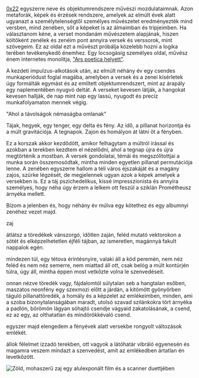 [0x22](/) egyszerre neve és objektumrendszere művészi mozdulataimnak. Azon metaforák, képek és érzések rendszere, amelyek az elmúlt évek alatt ugyanazt a személytelenségtől személyes művészetet eredményezték mind versben, mind zenében, sőt a képeket is az álmaimban és tripjeimben. Ha választanom kéne, a verset mondanám művészetem alapjának, hiszen költőként zenélek és zenéim pont annyira versek és verssorok, mint szövegeim. Ez az oldal ezt a művészt próbálja közelebb hozni a logika terében tevékenykedő énemhez. Egy locsogásig személyes oldal, művész énem internetes monolitja, ["Ars poetica helyett"](https://mek.oszk.hu/01000/01016/01016.htm#h2_9).

A kezdeti impulzus-alkotások után, az elmúlt néhány év egy csendes munkaperiódust foglal magába, amelyben a versek és a zenei kísérletek úgy formálták egymást és az említett objektumrendszert, mint az árapály egy naplementében nyugvó deltát. A verseket kevesen látják, a hangokat kevesen hallják, de nap mint nap egy lassú, nyugodt és precíz munkafolyamaton mennek végig.

<div class="pb1"></div>

"Ahol a távolságok némaságba omlanak"

Tájak, hegyek, egy tenger, egy delta és fény. Az idő, a pillanat horizontja és a múlt gravitációja. A tegnapok. Zajon és homályon át látni őt a fényben.

Ez a korszak akkor kezdődött, amikor felhagytam a múltról írással és azokban a terekben kezdtem el nézelődni, ahol a tegnap újra és újra megtörténik a mostban. A versek gondolatai, témái és megszólítottjai a munka során összemosódtak, mintha minden egyetlen pillanat permutációja lenne. A zenében egyszerre hallom a téli város éjszakáját és a magány zajos, szürke légzését, de megjelennek ugyan azok a képek amelyek a versekben is. Ez a táj pszichedelikus, kissé impresszionista és annyira személyes, hogy néha úgy érzem a lelkem ott feszül a sziklán Prométheusz árnyéka mellett.

Bízom a jelenben és, hogy néhány év múlva egy kötethez és egy albumnyi zenéhez vezet majd.

<div class="pb1"></div>

zaj

átlátsz a töredékek vánszorgó, időtlen zaján,
feléd mutató vektorokon a sötét
és elképzelhetetlen éjféli tájban,
az ismeretlen, magánnyá fakult nappalok egén.

mindezen túl, egy tétova érintésnyire,
valaki áll a köd peremén,
nem néz feléd és nem néz semerre,
nem miattad áll ott, csak belóg a múlt kontúrjén túlra,
úgy áll, mintha éppen most vetkőzte volna le szenvedéseit.

onnan nézve töredék vagy, 
fájdalomtól súlytalan seb a hangtalan esőben,
maszatos neonfény egy szexmozi előtt a járdán,
a kitömött gyönyörben táguló pillanattöredék,
a homály és a képzelet az emlékeimben,
minden, ami a szoba bizonytalanságában maradt,
utolsó szavad szilánkokra tört árnyéka a padlón,
bőrömön lágyan sóhajtó csendje vágyaid zakatolásának,
a csend, ez az egy,
az olthatatlan és mindörökkévaló csend.

egyszer majd elengedem a fényévek alatt
versekbe rongyolt változások emlékét.

állok félelmet izzadó terekben,
ott vagyok a látóhatár vibráló egyenesén
és magamra veszem mindazt a szenvedést,
amit az emlékedben ártatlan én levetkőzött.

<div class="pb1"></div>

![Zöld, mohaszerű zaj egy alulexponált film és a scanner duettjében](/images/noise.jpeg)

